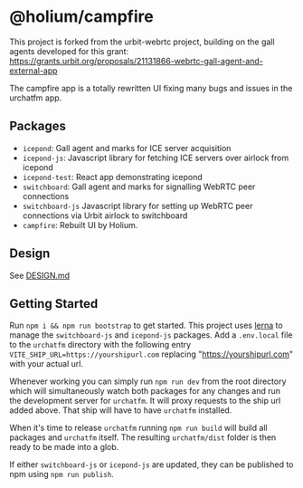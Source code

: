 # @holium/campfire

This project is forked from the urbit-webrtc project, building on the gall agents developed for this grant: https://grants.urbit.org/proposals/21131866-webrtc-gall-agent-and-external-app

The campfire app is a totally rewritten UI fixing many bugs and issues in the urchatfm app. 

## Packages
- `icepond`: Gall agent and marks for ICE server acquisition
- `icepond-js`: Javascript library for fetching ICE servers over airlock from icepond
- `icepond-test`: React app demonstrating icepond
- `switchboard`: Gall agent and marks for signalling WebRTC peer connections
- `switchboard-js` Javascript library for setting up WebRTC peer connections via Urbit airlock to switchboard
- `campfire`: Rebuilt UI by Holium.

## Design
See [DESIGN.md](DESIGN.md)

## Getting Started

Run `npm i && npm run bootstrap` to get started. This project uses [lerna](https://lerna.js.org/) to manage the `switchboard-js` and `icepond-js` packages. Add a `.env.local` file to the `urchatfm` directory with the following entry `VITE_SHIP_URL=https://yourshipurl.com` replacing "https://yourshipurl.com" with your actual url.

Whenever working you can simply run `npm run dev` from the root directory which will simultaneously watch both packages for any changes and run the development server for `urchatfm`. It will proxy requests to the ship url added above. That ship will have to have `urchatfm` installed.

When it's time to release `urchatfm` running `npm run build` will build all packages and `urchatfm` itself. The resulting `urchatfm/dist` folder is then ready to be made into a glob.

If either `switchboard-js` or `icepond-js` are updated, they can be published to npm using `npm run publish`.
